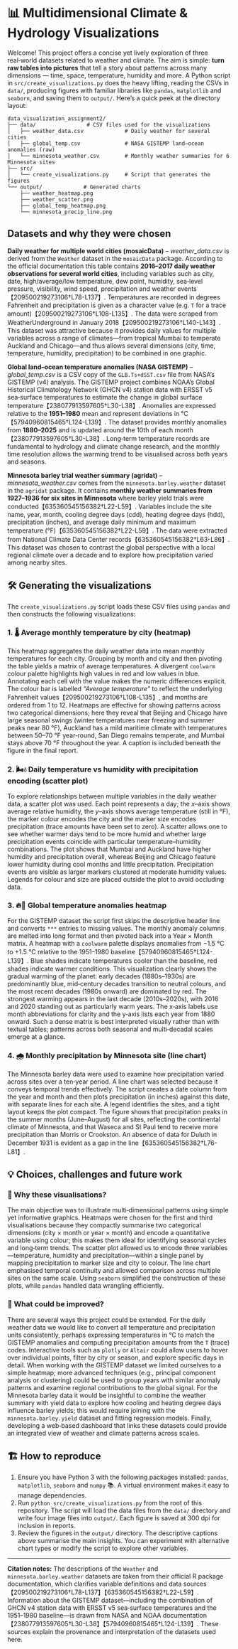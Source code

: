 # 📊 Multidimensional Climate & Hydrology Visualizations

Welcome!  This project offers a concise yet lively exploration of three real‑world datasets related to weather and climate.  The aim is simple: **turn raw tables into pictures** that tell a story about patterns across many dimensions — time, space, temperature, humidity and more.  A Python script in `src/create_visualizations.py` does the heavy lifting, reading the CSVs in `data/`, producing figures with familiar libraries like `pandas`, `matplotlib` and `seaborn`, and saving them to `output/`.  Here’s a quick peek at the directory layout:

```text
data_visualization_assignment2/
├── data/                # CSV files used for the visualizations
│   ├── weather_data.csv             # Daily weather for several cities
│   ├── global_temp.csv              # NASA GISTEMP land–ocean anomalies (raw)
│   └── minnesota_weather.csv        # Monthly weather summaries for 6 Minnesota sites
├── src/
│   └── create_visualizations.py     # Script that generates the figures
└── output/             # Generated charts
    ├── weather_heatmap.png
    ├── weather_scatter.png
    ├── global_temp_heatmap.png
    └── minnesota_precip_line.png
```

## Datasets and why they were chosen

**Daily weather for multiple world cities (mosaicData)** –  *weather_data.csv* is derived from the `Weather` dataset in the `mosaicData` package.  According to the official documentation this table contains **2016–2017 daily weather observations for several world cities**, including variables such as city, date, high/average/low temperature, dew point, humidity, sea‑level pressure, visibility, wind speed, precipitation and weather events【209500219273106†L78-L137】.  Temperatures are recorded in degrees Fahrenheit and precipitation is given as a character value (e.g. `T` for a trace amount)【209500219273106†L108-L135】.  The data were scraped from WeatherUnderground in January 2018【209500219273106†L140-L143】.  This dataset was attractive because it provides daily values for multiple variables across a range of climates—from tropical Mumbai to temperate Auckland and Chicago—and thus allows several dimensions (city, time, temperature, humidity, precipitation) to be combined in one graphic.

**Global land–ocean temperature anomalies (NASA GISTEMP)** –  *global_temp.csv* is a CSV copy of the `GLB.Ts+dSST.csv` file from NASA’s GISTEMP (v4) analysis.  The GISTEMP project combines NOAA’s Global Historical Climatology Network (GHCN v4) station data with ERSST v5 sea‑surface temperatures to estimate the change in global surface temperature【238077913597605†L30-L38】.  Anomalies are expressed relative to the **1951–1980** mean and represent deviations in °C【57940960815465†L124-L139】.  The dataset provides monthly anomalies from **1880–2025** and is updated around the 10th of each month【238077913597605†L30-L38】.  Long‑term temperature records are fundamental to hydrology and climate change research, and the monthly time resolution allows the warming trend to be visualised across both years and seasons.

**Minnesota barley trial weather summary (agridat)** –  *minnesota_weather.csv* comes from the `minnesota.barley.weather` dataset in the `agridat` package.  It contains **monthly weather summaries from 1927–1936 for six sites in Minnesota** where barley yield trials were conducted【635360545156382†L22-L59】.  Variables include the site name, year, month, cooling degree days (cdd), heating degree days (hdd), precipitation (inches), and average daily minimum and maximum temperature (°F)【635360545156382†L22-L59】.  The data were extracted from National Climate Data Center records【635360545156382†L63-L86】.  This dataset was chosen to contrast the global perspective with a local regional climate over a decade and to explore how precipitation varied among nearby sites.

## 🛠️ Generating the visualizations

The `create_visualizations.py` script loads these CSV files using `pandas` and then constructs the following visualizations:

### 1. 🌡️ Average monthly temperature by city (heatmap)

This heatmap aggregates the daily weather data into mean monthly temperatures for each city.  Grouping by month and city and then pivoting the table yields a matrix of average temperatures.  A divergent `coolwarm` colour palette highlights high values in red and low values in blue.  Annotating each cell with the value makes the numeric differences explicit.  The colour bar is labelled *“Average temperature”* to reflect the underlying Fahrenheit values【209500219273106†L108-L135】, and months are ordered from 1 to 12.  Heatmaps are effective for showing patterns across two categorical dimensions; here they reveal that Beijing and Chicago have large seasonal swings (winter temperatures near freezing and summer peaks near 80 °F), Auckland has a mild maritime climate with temperatures between 50–70 °F year‑round, San Diego remains temperate, and Mumbai stays above 70 °F throughout the year.  A caption is included beneath the figure in the final report.

### 2. 🌬️💧 Daily temperature vs humidity with precipitation encoding (scatter plot)

To explore relationships between multiple variables in the daily weather data, a scatter plot was used.  Each point represents a day; the *x*–axis shows average relative humidity, the *y*–axis shows average temperature (still in °F), the marker colour encodes the city and the marker size encodes precipitation (trace amounts have been set to zero).  A scatter allows one to see whether warmer days tend to be more humid and whether large precipitation events coincide with particular temperature–humidity combinations.  The plot shows that Mumbai and Auckland have higher humidity and precipitation overall, whereas Beijing and Chicago feature lower humidity during cool months and little precipitation.  Precipitation events are visible as larger markers clustered at moderate humidity values.  Legends for colour and size are placed outside the plot to avoid occluding data.

### 3. 🔥🧊 Global temperature anomalies heatmap

For the GISTEMP dataset the script first skips the descriptive header line and converts `***` entries to missing values.  The monthly anomaly columns are melted into long format and then pivoted back into a Year × Month matrix.  A heatmap with a `coolwarm` palette displays anomalies from −1.5 °C to +1.5 °C relative to the 1951–1980 baseline【57940960815465†L124-L139】.  Blue shades indicate temperatures cooler than the baseline, red shades indicate warmer conditions.  This visualization clearly shows the gradual warming of the planet: early decades (1880s–1930s) are predominantly blue, mid‑century decades transition to neutral colours, and the most recent decades (1980s onward) are dominated by red.  The strongest warming appears in the last decade (2010s–2020s), with 2016 and 2020 standing out as particularly warm years.  The x‑axis labels use month abbreviations for clarity and the y‑axis lists each year from 1880 onward.  Such a dense matrix is best interpreted visually rather than with textual tables; patterns across both seasonal and multi‑decadal scales emerge at a glance.

### 4. 🌧️ Monthly precipitation by Minnesota site (line chart)

The Minnesota barley data were used to examine how precipitation varied across sites over a ten‑year period.  A line chart was selected because it conveys temporal trends effectively.  The script creates a date column from the year and month and then plots precipitation (in inches) against this date, with separate lines for each site.  A legend identifies the sites, and a tight layout keeps the plot compact.  The figure shows that precipitation peaks in the summer months (June–August) for all sites, reflecting the continental climate of Minnesota, and that Waseca and St Paul tend to receive more precipitation than Morris or Crookston.  An absence of data for Duluth in December 1931 is evident as a gap in the line【635360545156382†L76-L81】.

## 💡 Choices, challenges and future work

### 🎨 Why these visualisations?

The main objective was to illustrate multi‑dimensional patterns using simple yet informative graphics.  Heatmaps were chosen for the first and third visualisations because they compactly summarise two categorical dimensions (city × month or year × month) and encode a quantitative variable using colour; this makes them ideal for identifying seasonal cycles and long‑term trends.  The scatter plot allowed us to encode three variables—temperature, humidity and precipitation—within a single panel by mapping precipitation to marker size and city to colour.  The line chart emphasised temporal continuity and allowed comparison across multiple sites on the same scale.  Using `seaborn` simplified the construction of these plots, while `pandas` handled data wrangling efficiently.

### 🔭 What could be improved?

There are several ways this project could be extended.  For the daily weather data we would like to convert all temperature and precipitation units consistently, perhaps expressing temperatures in °C to match the GISTEMP anomalies and computing precipitation amounts from the `T` (trace) codes.  Interactive tools such as `plotly` or `Altair` could allow users to hover over individual points, filter by city or season, and explore specific days in detail.  When working with the GISTEMP dataset we limited ourselves to a simple heatmap; more advanced techniques (e.g., principal component analysis or clustering) could be used to group years with similar anomaly patterns and examine regional contributions to the global signal.  For the Minnesota barley data it would be insightful to combine the weather summary with yield data to explore how cooling and heating degree days influence barley yields; this would require joining with the `minnesota.barley.yield` dataset and fitting regression models.  Finally, developing a web‑based dashboard that links these datasets could provide an integrated view of weather and climate patterns across scales.

## 🏗️ How to reproduce

1. Ensure you have Python 3 with the following packages installed: `pandas`, `matplotlib`, `seaborn` and `numpy` 📚.  A virtual environment makes it easy to manage dependencies.
2. Run `python src/create_visualizations.py` from the root of this repository.  The script will load the data files from the `data/` directory and write four image files into `output/`.  Each figure is saved at 300 dpi for inclusion in reports.
3. Review the figures in the `output/` directory.  The descriptive captions above summarise the main insights.  You can experiment with alternative chart types or modify the script to explore other variables.

---

**Citation notes:**  The descriptions of the `Weather` and `minnesota.barley.weather` datasets are taken from their official R package documentation, which clarifies variable definitions and data sources【209500219273106†L78-L137】【635360545156382†L22-L59】.  Information about the GISTEMP dataset—including the combination of GHCN v4 station data with ERSST v5 sea‑surface temperatures and the 1951–1980 baseline—is drawn from NASA and NOAA documentation【238077913597605†L30-L38】【57940960815465†L124-L139】.  These sources explain the provenance and interpretation of the datasets used here.